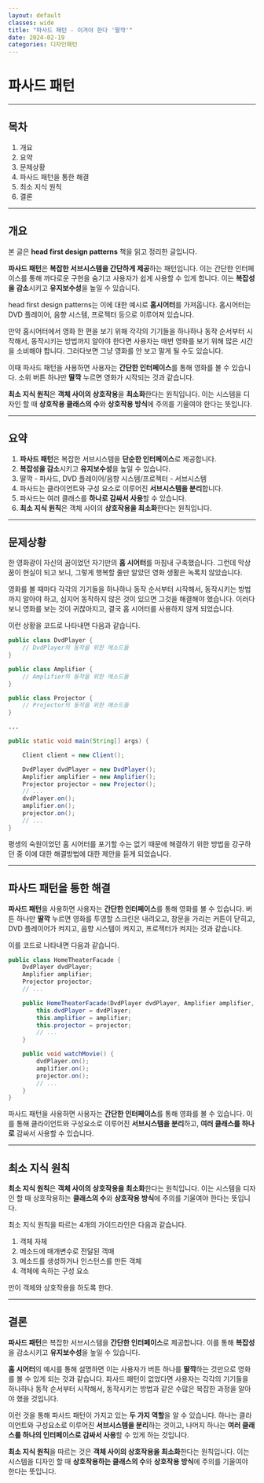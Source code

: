 ```yaml
---
layout: default
classes: wide
title: "파사드 패턴 - 이겨야 한다 '딸깍'"
date: 2024-02-19
categories: 디자인패턴
---
```


# 파사드 패턴

---

## 목차

1. 개요
2. 요약
3. 문제상황
4. 파사드 패턴을 통한 해결
5. 최소 지식 원칙
6. 결론

---

## 개요

본 글은 **head first design patterns** 책을 읽고 정리한 글입니다.

**파사드 패턴**은 **복잡한 서브시스템을 간단하게 제공**하는 패턴입니다. 이는 간단한 인터페이스를 통해 까다로운 구현을 숨기고 사용자가 쉽게 사용할 수 있게 합니다. 이는 **복잡성을 감소**시키고 **유지보수성**을 높일 수 있습니다.

head first design patterns는 이에 대한 예시로 **홈시어터**를 가져옵니다. 홈시어터는 DVD 플레이어, 음향 시스템, 프로젝터 등으로 이루어져 있습니다.

만약 홈시어터에서 영화 한 편을 보기 위해 각각의 기기들을 하나하나 동작 순서부터 시작해서, 동작시키는 방법까지 알아야 한다면 사용자는 매번 영화를 보기 위해 많은 시간을 소비해야 합니다. 그러다보면 그냥 영화를 안 보고 말게 될 수도 있습니다.

이때 파사드 패턴을 사용하면 사용자는 **간단한 인터페이스**를 통해 영화를 볼 수 있습니다. 소위 버튼 하나만 **딸깍** 누르면 영화가 시작되는 것과 같습니다.

**최소 지식 원칙**은 **객체 사이의 상호작용**을 **최소화**한다는 원칙입니다. 이는 시스템을 디자인 할 때 **상호작용 클래스의 수**와 **상호작용 방식**에 주의를 기울여야 한다는 뜻입니다.

---

## 요약

1. **파사드 패턴**은 복잡한 서브시스템을 **단순한 인터페이스**로 제공합니다.
2. **복잡성을 감소**시키고 **유지보수성**을 높일 수 있습니다.
3. 딸깍 - 파사드, DVD 플레이어/음향 시스템/프로젝터 - 서브시스템
4. 파사드는 클라이언트와 구성 요소로 이루어진 **서브시스템을 분리**합니다.
5. 파사드는 여러 클래스를 **하나로 감싸서 사용**할 수 있습니다.
6. **최소 지식 원칙**은 객체 사이의 **상호작용을 최소화**한다는 원칙입니다.

---

## 문제상황

한 영화광이 자신의 꿈이었던 자기만의 **홈 시어터**를 마침내 구축했습니다. 그런데 막상 꿈이 현실이 되고 보니, 그렇게 행복할 줄만 알았던 영화 생활은 녹록치 않았습니다.

영화를 볼 때마다 각각의 기기들을 하나하나 동작 순서부터 시작해서, 동작시키는 방법까지 알아야 하고, 심지어 동작하지 않은 것이 있으면 그것을 해결해야 했습니다. 이러다보니 영화를 보는 것이 귀찮아지고, 결국 홈 시어터를 사용하지 않게 되었습니다.

이런 상황을 코드로 나타내면 다음과 같습니다.

```java
public class DvdPlayer {
    // DvdPlayer의 동작을 위한 메소드들
}

public class Amplifier {
    // Amplifier의 동작을 위한 메소드들
}

public class Projector {
    // Projector의 동작을 위한 메소드들
}

...

public static void main(String[] args) {

    Client client = new Client();

    DvdPlayer dvdPlayer = new DvdPlayer();
    Amplifier amplifier = new Amplifier();
    Projector projector = new Projector();
    // ...
    dvdPlayer.on();
    amplifier.on();
    projector.on();
    // ...
}
```

평생의 숙원이었던 홈 시어터를 포기할 수는 없기 때문에 해결하기 위한 방법을 강구하던 중 이에 대한 해결방법에 대한 제안을 듣게 되었습니다.

---

## 파사드 패턴을 통한 해결

**파사드 패턴**을 사용하면 사용자는 **간단한 인터페이스**를 통해 영화를 볼 수 있습니다. 버튼 하나만 **딸깍** 누르면 영화를 투영할 스크린은 내려오고, 창문을 가리는 커튼이 닫히고, DVD 플레이어가 켜지고, 음향 시스템이 켜지고, 프로젝터가 켜지는 것과 같습니다.

이를 코드로 나타내면 다음과 같습니다.

```java
public class HomeTheaterFacade {
    DvdPlayer dvdPlayer;
    Amplifier amplifier;
    Projector projector;
    // ...

    public HomeTheaterFacade(DvdPlayer dvdPlayer, Amplifier amplifier, Projector projector, ...) {
        this.dvdPlayer = dvdPlayer;
        this.amplifier = amplifier;
        this.projector = projector;
        // ...
    }

    public void watchMovie() {
        dvdPlayer.on();
        amplifier.on();
        projector.on();
        // ...
    }
}
```

파사드 패턴을 사용하면 사용자는 **간단한 인터페이스**를 통해 영화를 볼 수 있습니다. 이를 통해 클라이언트와 구성요소로 이루어진 **서브시스템을 분리**하고, **여러 클래스를 하나로** 감싸서 사용할 수 있습니다.

---

## 최소 지식 원칙

**최소 지식 원칙**은 **객체 사이의 상호작용을 최소화**한다는 원칙입니다. 이는 시스템을 디자인 할 때 상호작용하는 **클래스의 수**와 **상호작용 방식**에 주의를 기울여야 한다는 뜻입니다.

최소 지식 원칙을 따르는 4개의 가이드라인은 다음과 같습니다.

1. 객체 자체
2. 메소드에 매개변수로 전달된 객매
3. 메소드를 생성하거나 인스턴스를 만든 객체
4. 객체에 속하는 구성 요소

만이 객체와 상호작용을 하도록 한다.

---

## 결론

**파사드 패턴**은 복잡한 서브시스템을 **간단한 인터페이스**로 제공합니다. 이를 통해 **복잡성**을 감소시키고 **유지보수성**을 높일 수 있습니다.

**홈 시어터**의 예시를 통해 설명하면 이는 사용자가 버튼 하나를 **딸깍**하는 것만으로 영화를 볼 수 있게 되는 것과 같습니다. 파사드 패턴이 없었다면 사용자는 각각의 기기들을 하나하나 동작 순서부터 시작해서, 동작시키는 방법과 같은 수많은 복잡한 과정을 알아야 했을 것입니다.

이런 것을 통해 파사드 패턴이 가지고 있는 **두 가지 역할**을 알 수 있습니다. 하나는 클라이언트와 구성요소로 이루어진 **서브시스템을 분리**하는 것이고, 나머지 하나는 **여러 클래스를 하나의 인터페이스로 감싸서 사용**할 수 있게 하는 것입니다.

**최소 지식 원칙**을 따르는 것은 **객체 사이의 상호작용을 최소화**한다는 원칙입니다. 이는 시스템을 디자인 할 때 **상호작용하는 클래스의 수**와 **상호작용 방식**에 주의를 기울여야 한다는 뜻입니다.